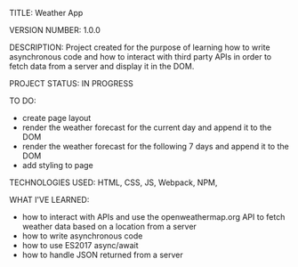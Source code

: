 TITLE: Weather App

VERSION NUMBER: 1.0.0

DESCRIPTION: Project created for the purpose of learning how to write asynchronous code and how to interact with third party APIs in order to fetch data from a server and display it in the DOM.

PROJECT STATUS: IN PROGRESS

TO DO:
- create page layout
- render the weather forecast for the current day and append it to the DOM
- render the weather forecast for the following 7 days and append it to the DOM
- add styling to page

TECHNOLOGIES USED: HTML, CSS, JS, Webpack, NPM, 

WHAT I'VE LEARNED:
- how to interact with APIs and use the openweathermap.org API to fetch weather data based on a location from a server
- how to write asynchronous code
- how to use ES2017 async/await
- how to handle JSON returned from a server
